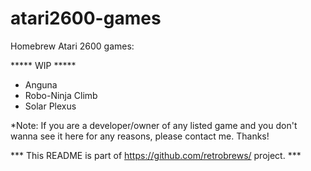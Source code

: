 # atari2600-games

Homebrew Atari 2600 games:

***** WIP *****


- Anguna<br />
- Robo-Ninja Climb<br />
- Solar Plexus<br />


*Note: If you are a developer/owner of any listed game and you don't wanna see it here for any reasons, please contact me. Thanks!

*** This README is part of https://github.com/retrobrews/ project. ***
